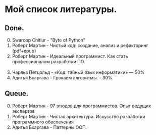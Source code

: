 # Мой список литературы.

## Done.
0. Swaroop Chitlur - "Byte of Python"
1. Роберт Мартин - Чистый код: создание, анализ и рефакторинг (pdf+epub)
2. Роберт Мартин - Идеальный программист. Как стать профессионалом разработки ПО.
<br><br>
4. Чарльз Петцольд - «Код: тайный язык информатики» — 50%
5. Адитья Бхаргава - Грокаем алгоритмы. - 30%


## Queue.
0. Роберт Мартин - 97 этюдов для программистов. Опыт ведущих экспертов
1. Роберт Мартин - Чистая архитектура. Искусство разработки программного обеспечения
2. Адитья Бхаргава - Паттерны ООП.
